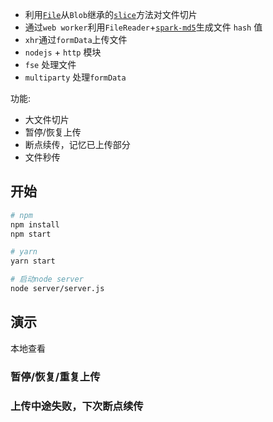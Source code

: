 -   利用[`File`](https://developer.mozilla.org/zh-CN/docs/Web/API/File)从`Blob`继承的[`slice`](https://developer.mozilla.org/zh-CN/docs/Web/API/Blob/slice)方法对文件切片
-   通过`web worker`利用`FileReader`+[`spark-md5`](https://github.com/satazor/js-spark-md5)生成文件 `hash` 值
-   `xhr`通过`formData`上传文件
-   `nodejs` + `http` 模块
-   `fse` 处理文件
-   `multiparty` 处理`formData`

功能:

-   大文件切片
-   暂停/恢复上传
-   断点续传，记忆已上传部分
-   文件秒传

## 开始

```sh
# npm
npm install
npm start

# yarn
yarn start

```

```sh
# 启动node server
node server/server.js
```

## 演示

本地查看

### 暂停/恢复/重复上传

### 上传中途失败，下次断点续传

